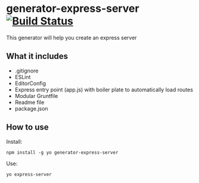 # generator-express-server [![Build Status](https://secure.travis-ci.org/soonick/generator-express-server.png?branch=master)](https://travis-ci.org/soonick/generator-express-server)

This generator will help you create an express server

## What it includes

- .gitignore
- ESLint
- EditorConfig
- Express entry point (app.js) with boiler plate to automatically load routes
- Modular Gruntfile
- Readme file
- package.json

## How to use

Install:

```
npm install -g yo generator-express-server
```

Use:

```
yo express-server
```

